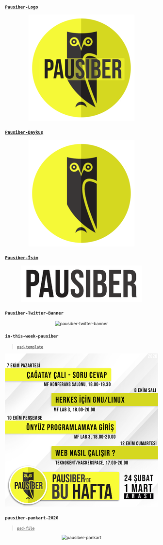 ### [`Pausiber-Logo`](https://raw.githubusercontent.com/PauSiber/tasarim/master/images/pausiber-logo.png)

<p align="center">
	<img alt="pausiber-logo" src="/images/pausiber-logo.png" width="350">
</p>

### [`Pausiber-Baykuş`](https://raw.githubusercontent.com/PauSiber/tasarim/master/images/pausiber-baykus.png)
<p align="center">
	<img alt="pausiber-baykus" src="/images/pausiber-baykus.png" width="350">
</p>

### [`Pausiber-İsim`](https://raw.githubusercontent.com/PauSiber/tasarim/master/images/pausiber-isim.png)
<p align="center">
	<img alt="pausiber-isim" src="/images/pausiber-isim.png" width="400">
</p>

### `Pausiber-Twitter-Banner`
<p align="center">
	<img alt="pausiber-twitter-banner" src="/images/pausiber-twitter-banner.png" width="600">
</p>

### `in-this-week-pausiber`
> [`psd-template`](https://github.com/PauSiber/tasarim/blob/master/images/in-this-week-pausiber/in-this-week-pausiber.psd)

<p align="center">
	<img alt="in-this-week-pausiber" src="/images/in-this-week-pausiber/in-this-week-pausiber-example.png" width="600">
</p>

### `pausiber-pankart-2020`
> [`psd-file`](https://github.com/PauSiber/tasarim/blob/master/images/pausiber-pankart/pausiber-pankart.psd)

<p align="center">
	<img alt="pausiber-pankart" src="/images/pausiber-pankart/pausiber-pankart.png" width="600">
</p>
